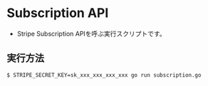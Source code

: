 # Subscription API

* Stripe Subscription APIを呼ぶ実行スクリプトです。

## 実行方法

```
$ STRIPE_SECRET_KEY=sk_xxx_xxx_xxx_xxx go run subscription.go
```